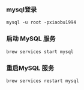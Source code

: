 


### mysql登录

```shell
mysql -u root -pxiaobu1994
```

### 启动 MySQL 服务
```shell
brew services start mysql 
```

### 重启MySQL 服务
```shell
brew services restart mysql 
```
